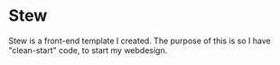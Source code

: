 Stew
====

Stew is a front-end template I created. The purpose of this is so I have "clean-start" code, to start my webdesign.
